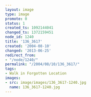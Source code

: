 ```yaml
---
layout: image
type: image
promote: 0
status: 1
created_ts: 1092144041
changed_ts: 1372159451
node_id: 1240
title: '136_3617'
created: '2004-08-10'
changed: '2013-06-25'
redirect_from:
- "/node/1240/"
permalink: "/2004/08/10/136_3617/"
tags:
- Walk in Forgotten Location
images:
- src: image/images/136_3617-1240.jpg
  name: 136_3617-1240.jpg
---
```


